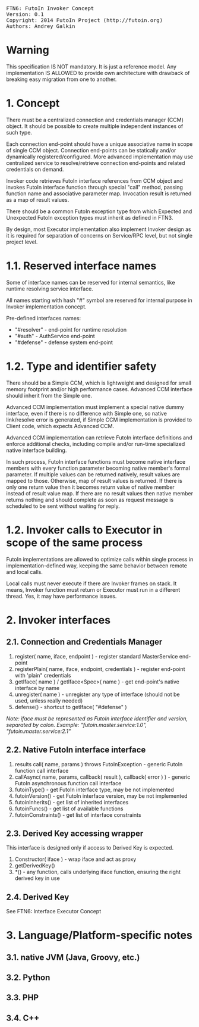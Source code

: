 <pre>
FTN6: FutoIn Invoker Concept
Version: 0.1
Copyright: 2014 FutoIn Project (http://futoin.org)
Authors: Andrey Galkin
</pre>

# Warning

This specification IS NOT mandatory. It is just a reference model.
Any implementation IS ALLOWED to provide own architecture with
drawback of breaking easy migration from one to another.


# 1. Concept

There must be a centralized connection and credentials manager (CCM) object.
It should be possible to create multiple independent instances of such type.

Each connection end-point should have a unique associative name in scope of
single CCM object. Connection end-points can be statically and/or dynamically
registered/configured. More advanced implementation may use centralized service to
resolve/retrieve connection end-points and related credentials on demand.

Invoker code retrieves FutoIn interface references from CCM object and invokes
FutoIn interface function through special "call" method, passing function name
and associative parameter map. Invocation result is returned as a map of result
values.

There should be a common FutoIn exception type from which Expected and Unexpected
FutoIn exception types must inherit as defined in FTN3.

By design, most Executor implementation also implement Invoker design as it is required
for separation of concerns on Service/RPC level, but not single project level.

# 1.1. Reserved interface names

Some of interface names can be reserved for internal semantics, like runtime
resolving service interface.

All names starting with hash "#" symbol are reserved for internal purpose in
Invoker implementation concept.

Pre-defined interfaces names:

* "#resolver" - end-point for runtime resolution
* "#auth" - AuthService end-point
* "#defense" - defense system end-point

# 1.2. Type and identifier safety

There should be a Simple CCM, which is lightweight and designed for small memory
footprint and/or high performance cases. Advanced CCM interface should inherit
from the Simple one.

Advanced CCM implementation must implement a special native dummy interface,
even if there is no difference with Simple one, so native link/resolve error is generated,
if Simple CCM implementation is provided to Client code, which expects Advanced CCM.

Advanced CCM implementation can retrieve FutoIn interface definitions and enforce
additional checks, including compile and/or run-time specialized native interface
building.

In such process, FutoIn interface functions must become native interface members with
every function parameter becoming native member's formal parameter. If multiple
values can be returned natively, result values are mapped to those. Otherwise,
map of result values is returned. If there is only one return value then it
becomes return value of native member instead of result value map. If there are no
result values then native member returns nothing and should complete as soon
as request message is scheduled to be sent without waiting for reply.

# 1.2. Invoker calls to Executor in scope of the same process

FutoIn implementations are allowed to optimize calls within single process in
implementation-defined way, keeping the same behavior between remote and local calls.

Local calls must never execute if there are Invoker frames on stack. It means, Invoker
function must return or Executor must run in a different thread. Yes, it may have performance
issues.


# 2. Invoker interfaces

## 2.1. Connection and Credentials Manager

1. register( name, iface, endpoint ) - register standard MasterService end-point
2. registerPlain( name, iface, endpoint, credentials ) - register end-point with 'plain" credentials
3. getIface( name ) / getIface<Spec\>( name ) - get end-point's native interface by name
4. unregister( name ) - unregister any type of interface (should not be used, unless really needed)
5. defense() - shortcut to getIface( "#defense" )

*Note: iface must be represented as FutoIn interface identifier and version, separated by colon.
Example: "futoin.master.service:1.0", "futoin.master.service:2.1"*

## 2.2. Native FutoIn interface interface

1. results call( name, params ) throws FutoInException - generic FutoIn function call interface
2. callAsync( name, params, callback( result ), callback( error ) ) - generic FutoIn asynchronous function call interface
3. futoinType() - get FutoIn interface type, may be not implemented
4. futoinVersion() - get FutoIn interface version, may be not implemented
5. futoinInherits() - get list of inherited interfaces
6. futoinFuncs() - get list of available functions
7. futoinConstraints() - get list of interface constraints

## 2.3. Derived Key accessing wrapper

This interface is designed only if access to Derived Key is expected.

1. Constructor( iface ) - wrap iface and act as proxy
2. getDerivedKey()
3. *() - any function, calls underlying iface function, ensuring the right derived key in use

## 2.4. Derived Key

See FTN6: Interface Executor Concept


# 3. Language/Platform-specific notes

## 3.1. native JVM (Java, Groovy, etc.)

## 3.2. Python

## 3.3. PHP

## 3.4. C++
